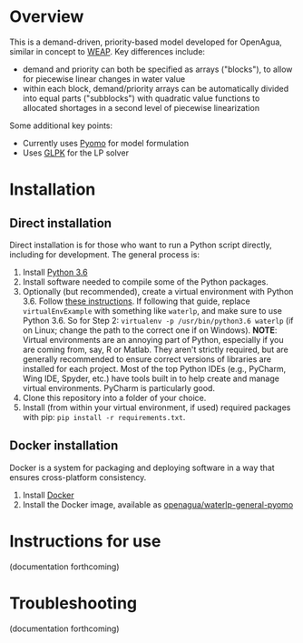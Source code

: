 # Overview

This is a demand-driven, priority-based model developed for OpenAgua, similar in concept to [WEAP](http://weap21.org/). Key differences include:
* demand and priority can both be specified as arrays ("blocks"), to allow for piecewise linear changes in water value
* within each block, demand/priority arrays can be automatically divided into equal parts ("subblocks") with quadratic value functions to allocated shortages in a second level of piecewise linearization

Some additional key points:
* Currently uses [Pyomo](http://www.pyomo.org/) for model formulation
* Uses [GLPK](https://www.gnu.org/software/glpk/) for the LP solver

# Installation

## Direct installation
Direct installation is for those who want to run a Python script directly, including for development. The general process is:

1. Install [Python 3.6](https://www.python.org/downloads/release/python-366/)
1. Install software needed to compile some of the Python packages.
1. Optionally (but recommended), create a virtual environment with Python 3.6. Follow [these instructions](https://medium.com/@peterchang_82818/python-beginner-must-know-virtualenv-tutorial-example-5e3f82cfbd8b). If following that guide, replace `virtualEnvExample` with something like `waterlp`, and make sure to use Python 3.6. So for Step 2: `virtualenv -p /usr/bin/python3.6 waterlp` (if on Linux; change the path to the correct one if on Windows). **NOTE**: Virtual environments are an annoying part of Python, especially if you are coming from, say, R or Matlab. They aren't strictly required, but are generally recommended to ensure correct versions of libraries are installed for each project. Most of the top Python IDEs (e.g., PyCharm, Wing IDE, Spyder, etc.) have tools built in to help create and manage virtual environments. PyCharm is particularly good.
1. Clone this repository into a folder of your choice.
1. Install (from within your virtual environment, if used) required packages with pip: `pip install -r requirements.txt`.


## Docker installation

Docker is a system for packaging and deploying software in a way that ensures cross-platform consistency.

1. Install [Docker](https://www.docker.com/get-started)
1. Install the Docker image, available as [openagua/waterlp-general-pyomo](https://hub.docker.com/r/openagua/waterlp-general-pyomo/)

# Instructions for use
(documentation forthcoming)

# Troubleshooting
(documentation forthcoming)
